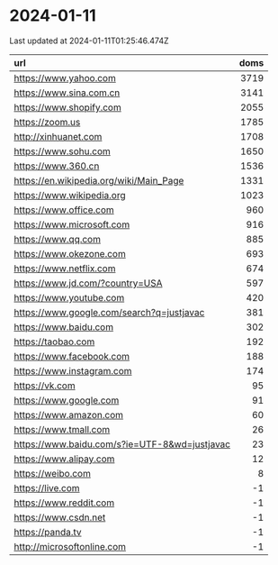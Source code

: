 # 2024-01-11

<!-- BEGIN -->
Last updated at 2024-01-11T01:25:46.474Z

url | doms
:- | -:
https://www.yahoo.com | 3719
https://www.sina.com.cn | 3141
https://www.shopify.com | 2055
https://zoom.us | 1785
http://xinhuanet.com | 1708
https://www.sohu.com | 1650
https://www.360.cn | 1536
https://en.wikipedia.org/wiki/Main_Page | 1331
https://www.wikipedia.org | 1023
https://www.office.com | 960
https://www.microsoft.com | 916
https://www.qq.com | 885
https://www.okezone.com | 693
https://www.netflix.com | 674
https://www.jd.com/?country=USA | 597
https://www.youtube.com | 420
https://www.google.com/search?q=justjavac | 381
https://www.baidu.com | 302
https://taobao.com | 192
https://www.facebook.com | 188
https://www.instagram.com | 174
https://vk.com | 95
https://www.google.com | 91
https://www.amazon.com | 60
https://www.tmall.com | 26
https://www.baidu.com/s?ie=UTF-8&wd=justjavac | 23
https://www.alipay.com | 12
https://weibo.com | 8
https://live.com | -1
https://www.reddit.com | -1
https://www.csdn.net | -1
https://panda.tv | -1
http://microsoftonline.com | -1
<!-- END -->
